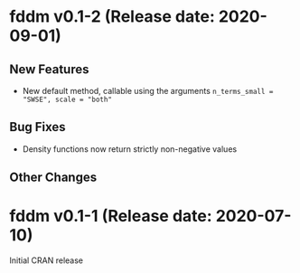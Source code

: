 # fddm v0.1-2 (Release date: 2020-09-01)

## New Features
* New default method, callable using the arguments `n_terms_small = "SWSE", scale = "both"`

## Bug Fixes
* Density functions now return strictly non-negative values

## Other Changes





# fddm v0.1-1 (Release date: 2020-07-10)

Initial CRAN release
